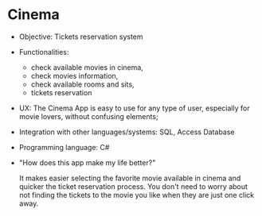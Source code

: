 # Cinema

- Objective: Tickets reservation system

- Functionalities: 
	- check available movies in cinema, 
	- check movies information, 
	- check available rooms and sits, 
	- tickets reservation
	
- UX: The Cinema App is easy to use for any type of user, especially for movie lovers, without confusing elements;

- Integration with other languages/systems: SQL, Access Database

- Programming language: C#

- "How does this app make my life better?"
  
  It makes easier selecting the favorite movie available in cinema and quicker the ticket reservation process. You don't need to worry about not finding the tickets to the movie you like when they are just one click away.